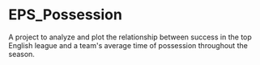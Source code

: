 # EPS_Possession
A project to analyze and plot the relationship between success in the top English league and a team's average time of possession throughout the season.

